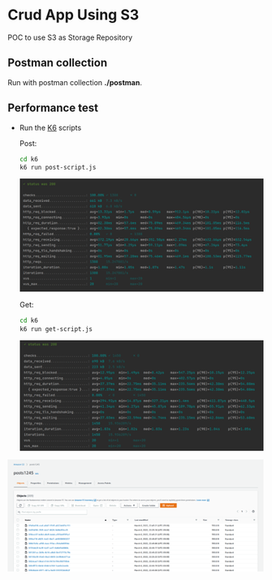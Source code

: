 # Crud App Using S3

POC to use S3 as Storage Repository

## Postman collection

Run with postman collection **./postman**.

## Performance test

* Run the [K6](https://k6.io/) scripts

   Post:

   ```sh
   cd k6
   k6 run post-script.js
   ```
  ![image](images/post-results.png)


   Get:

   ```sh
   cd k6
   k6 run get-script.js
   ```
  ![image](images/get-results.png)

![image](images/posts.png)